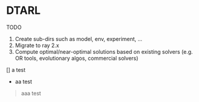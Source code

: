 # DTARL

TODO
1. Create sub-dirs such as model, env, experiment, ...
2. Migrate to ray 2.x
3. Compute optimal/near-optimal solutions based on existing solvers (e.g. OR tools, evolutionary algos, commercial solvers)

[] a test
- aa test
> aaa test
